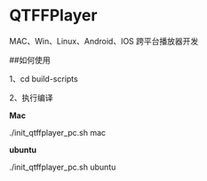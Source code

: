 # QTFFPlayer
MAC、Win、Linux、Android、IOS 跨平台播放器开发

##如何使用

1、cd build-scripts

2、执行编译 

**Mac**

  ./init_qtffplayer_pc.sh mac

**ubuntu**

  ./init_qtffplayer_pc.sh ubuntu

